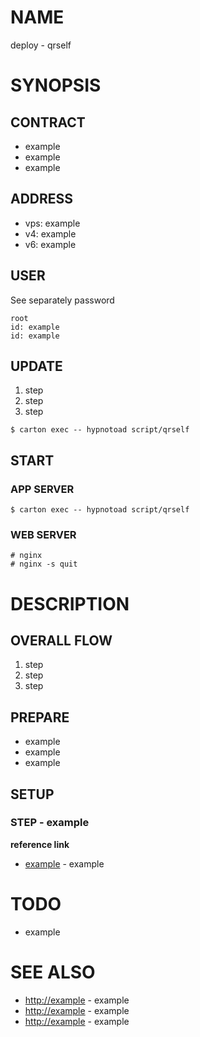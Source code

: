 # NAME

deploy - qrself

# SYNOPSIS

## CONTRACT

- example
- example
- example

## ADDRESS

- vps: example
- v4: example
- v6: example

## USER

See separately password

```
root
id: example
id: example
```

## UPDATE

1. step
1. step
1. step

```
$ carton exec -- hypnotoad script/qrself
```

## START

### APP SERVER

```
$ carton exec -- hypnotoad script/qrself
```

### WEB SERVER

```
# nginx
# nginx -s quit
```

# DESCRIPTION

## OVERALL FLOW

1. step
1. step
1. step

## PREPARE

- example
- example
- example

## SETUP

### STEP - example

__reference link__

- [example](https://example) - example

# TODO

- example

# SEE ALSO

- <http://example> - example
- <http://example> - example
- <http://example> - example

